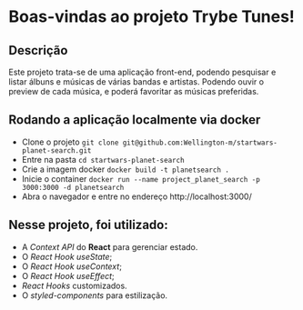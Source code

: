 # Boas-vindas ao projeto Trybe Tunes!


## Descrição
Este projeto trata-se de uma aplicação front-end, podendo pesquisar e listar álbuns e músicas de várias bandas e artistas. Podendo ouvir o preview de cada música, e poderá favoritar as músicas preferidas.




## Rodando a aplicação localmente via docker
* Clone o projeto ```git clone git@github.com:Wellington-m/startwars-planet-search.git```
* Entre na pasta ```cd startwars-planet-search```
* Crie a imagem docker ```docker build -t planetsearch .```
* Inicie o container ```docker run --name project_planet_search -p 3000:3000 -d planetsearch```
* Abra o navegador e entre no endereço http://localhost:3000/


## Nesse projeto, foi utilizado:

  * A _Context API_ do **React** para gerenciar estado.
  * O _React Hook useState_;
  * O _React Hook useContext_;
  * O _React Hook useEffect_;
  * _React Hooks_ customizados.
  * O _styled-components_ para estilização.

